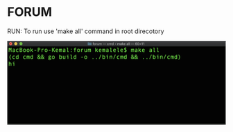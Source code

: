 # FORUM

RUN:
To run use 'make all' command in root direcotory

![Makeall](static/images/readme_makeall.png)